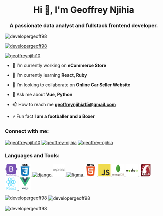 <h1 align="center">Hi 👋, I'm Geoffrey Njihia</h1>
<h3 align="center">A passionate data analyst and fullstack frontend developer.</h3>


<p align="left"> <img src="https://komarev.com/ghpvc/?username=developergeoff98&label=Profile%20views&color=0e75b6&style=flat" alt="developergeoff98" /> </p>

<p align="left"> <a href="https://github.com/ryo-ma/github-profile-trophy"><img src="https://github-profile-trophy.vercel.app/?username=developergeoff98" alt="developergeoff98" /></a> </p>

<p align="left"> <a href="https://twitter.com/geoffreynjihi10" target="blank"><img src="https://img.shields.io/twitter/follow/geoffreynjihi10?logo=twitter&style=for-the-badge" alt="geoffreynjihi10" /></a> </p>

- 🔭 I’m currently working on **eCommerce Store**

- 🌱 I’m currently learning **React, Ruby**

- 👯 I’m looking to collaborate on **Online Car Seller Website**

- 💬 Ask me about **Vue, Python**

- 📫 How to reach me **geoffreynjihia15@gmail.com**

- ⚡ Fun fact **I am a footballer and a Boxer**

<h3 align="left">Connect with me:</h3>
<p align="left">
<a href="https://twitter.com/geoffreynjihi10" target="blank"><img align="center" src="https://raw.githubusercontent.com/rahuldkjain/github-profile-readme-generator/master/src/images/icons/Social/twitter.svg" alt="geoffreynjihi10" height="30" width="40" /></a>
<a href="https://linkedin.com/in/geoffrey-njihia" target="blank"><img align="center" src="https://raw.githubusercontent.com/rahuldkjain/github-profile-readme-generator/master/src/images/icons/Social/linked-in-alt.svg" alt="geoffrey-njihia" height="30" width="40" /></a>
<a href="https://kaggle.com/geoffrey-njihia" target="blank"><img align="center" src="https://raw.githubusercontent.com/rahuldkjain/github-profile-readme-generator/master/src/images/icons/Social/kaggle.svg" alt="geoffrey-njihia" height="30" width="40" /></a>
</p>

<h3 align="left">Languages and Tools:</h3>
<p align="left"> <a href="https://getbootstrap.com" target="_blank" rel="noreferrer"> <img src="https://raw.githubusercontent.com/devicons/devicon/master/icons/bootstrap/bootstrap-plain-wordmark.svg" alt="bootstrap" width="40" height="40"/> </a> <a href="https://www.w3schools.com/css/" target="_blank" rel="noreferrer"> <img src="https://raw.githubusercontent.com/devicons/devicon/master/icons/css3/css3-original-wordmark.svg" alt="css3" width="40" height="40"/> </a> <a href="https://www.djangoproject.com/" target="_blank" rel="noreferrer"> <img src="https://cdn.worldvectorlogo.com/logos/django.svg" alt="django" width="40" height="40"/> </a> <a href="https://expressjs.com" target="_blank" rel="noreferrer"> <img src="https://raw.githubusercontent.com/devicons/devicon/master/icons/express/express-original-wordmark.svg" alt="express" width="40" height="40"/> </a> <a href="https://www.figma.com/" target="_blank" rel="noreferrer"> <img src="https://www.vectorlogo.zone/logos/figma/figma-icon.svg" alt="figma" width="40" height="40"/> </a> <a href="https://www.w3.org/html/" target="_blank" rel="noreferrer"> <img src="https://raw.githubusercontent.com/devicons/devicon/master/icons/html5/html5-original-wordmark.svg" alt="html5" width="40" height="40"/> </a> <a href="https://developer.mozilla.org/en-US/docs/Web/JavaScript" target="_blank" rel="noreferrer"> <img src="https://raw.githubusercontent.com/devicons/devicon/master/icons/javascript/javascript-original.svg" alt="javascript" width="40" height="40"/> </a> <a href="https://www.mongodb.com/" target="_blank" rel="noreferrer"> <img src="https://raw.githubusercontent.com/devicons/devicon/master/icons/mongodb/mongodb-original-wordmark.svg" alt="mongodb" width="40" height="40"/> </a> <a href="https://nodejs.org" target="_blank" rel="noreferrer"> <img src="https://raw.githubusercontent.com/devicons/devicon/master/icons/nodejs/nodejs-original-wordmark.svg" alt="nodejs" width="40" height="40"/> </a> <a href="https://rubyonrails.org" target="_blank" rel="noreferrer"> <img src="https://raw.githubusercontent.com/devicons/devicon/master/icons/rails/rails-original-wordmark.svg" alt="rails" width="40" height="40"/> </a> <a href="https://reactjs.org/" target="_blank" rel="noreferrer"> <img src="https://raw.githubusercontent.com/devicons/devicon/master/icons/react/react-original-wordmark.svg" alt="react" width="40" height="40"/> </a> <a href="https://vuejs.org/" target="_blank" rel="noreferrer"> <img src="https://raw.githubusercontent.com/devicons/devicon/master/icons/vuejs/vuejs-original-wordmark.svg" alt="vuejs" width="40" height="40"/> </a> </p>

<p><img align="left" src="https://github-readme-stats.vercel.app/api/top-langs?username=developergeoff98&show_icons=true&locale=en&layout=compact" alt="developergeoff98" /></p>

<p>&nbsp;<img align="center" src="https://github-readme-stats.vercel.app/api?username=developergeoff98&show_icons=true&locale=en" alt="developergeoff98" /></p>

<p><img align="center" src="https://github-readme-streak-stats.herokuapp.com/?user=developergeoff98&" alt="developergeoff98" /></p>

